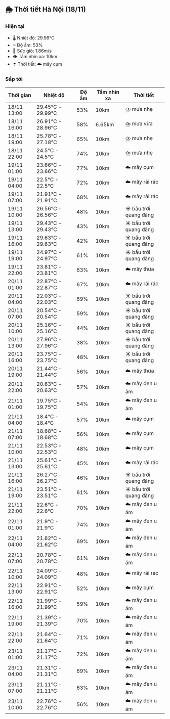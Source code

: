 ## 🌦️ Thời tiết Hà Nội (18/11)

### Hiện tại

- 🌡️ Nhiệt độ: 29.99℃
- 💦 Độ ẩm: 53%
- 💨 Sức gió: 1.86m/s
- 👁️ Tầm nhìn xa: 10km
- ☂️ Thời tiết: ☁️ mây cụm

### Sắp tới

| Thời gian | Nhiệt độ | Độ ẩm | Tầm nhìn xa | Thời tiết |
| --- | --- | --- | --- | --- |
| 18/11 13:00 | 29.45℃ - 29.99℃ | 53% | 10km | ⛈️ mưa nhẹ |
| 18/11 16:00 | 26.91℃ - 28.96℃ | 58% | 6.65km | ⛈️ mưa vừa |
| 18/11 19:00 | 25.78℃ - 27.18℃ | 65% | 10km | ⛈️ mưa nhẹ |
| 18/11 22:00 | 24.5℃ - 24.5℃ | 74% | 10km | ⛈️ mưa nhẹ |
| 19/11 01:00 | 23.66℃ - 23.66℃ | 77% | 10km | ☁️ mây cụm |
| 19/11 04:00 | 22.5℃ - 22.5℃ | 72% | 10km | ☁️ mây rải rác |
| 19/11 07:00 | 21.91℃ - 21.91℃ | 68% | 10km | ☁️ mây rải rác |
| 19/11 10:00 | 26.56℃ - 26.56℃ | 48% | 10km | ☀️ bầu trời quang đãng |
| 19/11 13:00 | 29.43℃ - 29.43℃ | 43% | 10km | ☀️ bầu trời quang đãng |
| 19/11 16:00 | 29.63℃ - 29.63℃ | 42% | 10km | ☀️ bầu trời quang đãng |
| 19/11 19:00 | 24.97℃ - 24.97℃ | 61% | 10km | ☀️ bầu trời quang đãng |
| 19/11 22:00 | 23.81℃ - 23.81℃ | 63% | 10km | ☁️ mây thưa |
| 20/11 01:00 | 22.87℃ - 22.87℃ | 67% | 10km | ☁️ mây rải rác |
| 20/11 04:00 | 22.03℃ - 22.03℃ | 69% | 10km | ☀️ bầu trời quang đãng |
| 20/11 07:00 | 20.54℃ - 20.54℃ | 59% | 10km | ☀️ bầu trời quang đãng |
| 20/11 10:00 | 25.16℃ - 25.16℃ | 44% | 10km | ☀️ bầu trời quang đãng |
| 20/11 13:00 | 27.96℃ - 27.96℃ | 38% | 10km | ☀️ bầu trời quang đãng |
| 20/11 16:00 | 23.75℃ - 23.75℃ | 48% | 10km | ☀️ bầu trời quang đãng |
| 20/11 19:00 | 21.44℃ - 21.44℃ | 56% | 10km | ☁️ mây thưa |
| 20/11 22:00 | 20.63℃ - 20.63℃ | 57% | 10km | ☁️ mây đen u ám |
| 21/11 01:00 | 19.75℃ - 19.75℃ | 54% | 10km | ☁️ mây đen u ám |
| 21/11 04:00 | 18.4℃ - 18.4℃ | 57% | 10km | ☁️ mây cụm |
| 21/11 07:00 | 18.68℃ - 18.68℃ | 56% | 10km | ☁️ mây cụm |
| 21/11 10:00 | 22.53℃ - 22.53℃ | 48% | 10km | ☁️ mây cụm |
| 21/11 13:00 | 25.61℃ - 25.61℃ | 45% | 10km | ☁️ mây rải rác |
| 21/11 16:00 | 26.27℃ - 26.27℃ | 46% | 10km | ☀️ bầu trời quang đãng |
| 21/11 19:00 | 23.51℃ - 23.51℃ | 61% | 10km | ☀️ bầu trời quang đãng |
| 21/11 22:00 | 22.6℃ - 22.6℃ | 70% | 10km | ☁️ mây đen u ám |
| 22/11 01:00 | 21.9℃ - 21.9℃ | 74% | 10km | ☁️ mây đen u ám |
| 22/11 04:00 | 21.62℃ - 21.62℃ | 69% | 10km | ☁️ mây đen u ám |
| 22/11 07:00 | 20.78℃ - 20.78℃ | 61% | 10km | ☁️ mây đen u ám |
| 22/11 10:00 | 24.09℃ - 24.09℃ | 48% | 10km | ☁️ mây rải rác |
| 22/11 13:00 | 22.91℃ - 22.91℃ | 52% | 10km | ☁️ mây cụm |
| 22/11 16:00 | 21.99℃ - 21.99℃ | 59% | 10km | ☁️ mây đen u ám |
| 22/11 19:00 | 21.39℃ - 21.39℃ | 70% | 10km | ☁️ mây đen u ám |
| 22/11 22:00 | 21.64℃ - 21.64℃ | 71% | 10km | ☁️ mây đen u ám |
| 23/11 01:00 | 21.17℃ - 21.17℃ | 72% | 10km | ☁️ mây đen u ám |
| 23/11 04:00 | 21.31℃ - 21.31℃ | 69% | 10km | ☁️ mây đen u ám |
| 23/11 07:00 | 21.11℃ - 21.11℃ | 63% | 10km | ☁️ mây đen u ám |
| 23/11 10:00 | 22.76℃ - 22.76℃ | 56% | 10km | ☁️ mây đen u ám |
